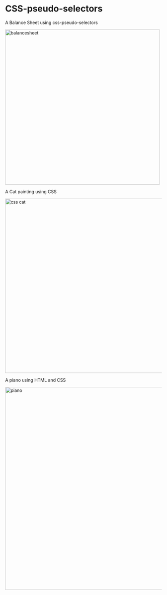# CSS-pseudo-selectors
A Balance Sheet using css-pseudo-selectors

<img width="497" alt="balancesheet" src="https://github.com/srijagatla/CSS-pseudo-selectors/assets/124895742/430e87f5-e464-496b-aed5-c41067a5d46f">


A Cat painting using CSS

<img width="559" alt="css cat" src="https://github.com/srijagatla/CSS-pseudo-selectors/assets/124895742/e7690ddf-dfc8-443f-bd6a-5e580f18383f">


A piano using HTML and CSS

<img width="650" alt="piano" src="https://github.com/srijagatla/CSS-pseudo-selectors/assets/124895742/7bb62870-1823-4835-b600-cc74442b61e3">
